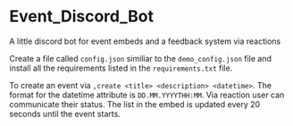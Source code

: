 # Event_Discord_Bot
A little discord bot for event embeds and a feedback system via reactions

Create a file called ```config.json``` similiar to the ```demo_config.json``` file and install all the requirements listed in the ```requirements.txt``` file.

To create an event via ```,create <title> <description> <datetime>```. The format for the datetime attribute is ```DD.MM.YYYYTHH:MM```.
Via reaction user can communicate their status. The list in the embed is updated every 20 seconds until the event starts.
